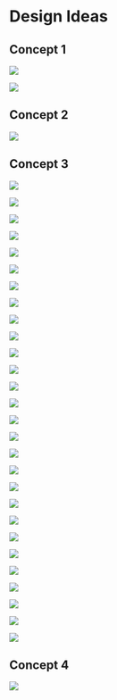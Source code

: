 # Design Ideas

## Concept 1

![](../../.gitbook/assets/image%20%2847%29.png)

![](../../.gitbook/assets/image%20%2866%29.png)

## Concept 2

![](../../.gitbook/assets/image%20%2848%29.png)

## Concept 3

![](../../.gitbook/assets/image%20%2845%29.png)

![](../../.gitbook/assets/image%20%2844%29.png)

![](../../.gitbook/assets/image%20%2849%29.png)

![](../../.gitbook/assets/image%20%2851%29.png)

![](../../.gitbook/assets/image%20%2857%29.png)

![](../../.gitbook/assets/image%20%2856%29.png)

![](../../.gitbook/assets/image%20%2858%29.png)

![](../../.gitbook/assets/image%20%2861%29.png)

![](../../.gitbook/assets/image%20%2854%29.png)

![](../../.gitbook/assets/image%20%2863%29.png)

![](../../.gitbook/assets/image%20%2853%29.png)



![](../../.gitbook/assets/image%20%2864%29.png)

![](../../.gitbook/assets/image%20%2855%29.png)

![](../../.gitbook/assets/image%20%2859%29.png)

![](../../.gitbook/assets/image%20%2868%29.png)

![](../../.gitbook/assets/image%20%2870%29.png)

![](../../.gitbook/assets/image%20%2865%29.png)

![](../../.gitbook/assets/image%20%2869%29.png)

![](../../.gitbook/assets/image%20%2872%29.png)

![](../../.gitbook/assets/image%20%2878%29.png)

![](../../.gitbook/assets/image%20%2876%29.png)

![](../../.gitbook/assets/image%20%2877%29.png)

![](../../.gitbook/assets/image%20%2871%29.png)

![](../../.gitbook/assets/image%20%2873%29.png)

![](../../.gitbook/assets/image%20%2867%29.png)

![](../../.gitbook/assets/image%20%2879%29.png)

![](../../.gitbook/assets/image%20%2874%29.png)

![](../../.gitbook/assets/image%20%2875%29.png)

## Concept 4

![](../../.gitbook/assets/image%20%2850%29.png)

